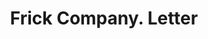 ---
doi: 10.7916/D8BS04B6
date_other: '1911'
date_other_textual: '1911'
form: correspondence
genre:
- Letters (correspondence)
name:
- Frick Company
object_in_context_url: https://biggert.cul.columbia.edu/items/view/ave_biggert_01517
subject_hierarchical_geographic:
- Waynesboro, Pennsylvania, United States
subject_name:
- Frick Company
title: Frick Company. Letter
sort_title: Frick Company. Letter
call_number: ave_biggert_01517
coordinates:
- 39.75361111111111,-77.58194444444445
pid: ave_biggert_01517
identifiers: ave_biggert_01517
thumbnail: https://derivativo-3.library.columbia.edu/iiif/2/ldpd:343983/full/!256,256/0/native.jpg
permalink: "/biggert/ave_biggert_01517/"
layout: iiif-image-page
---